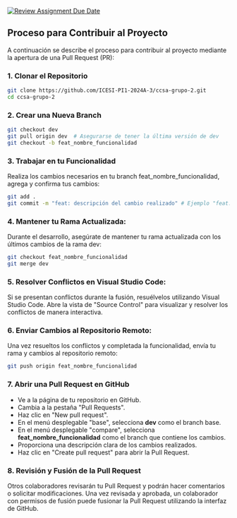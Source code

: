 [![Review Assignment Due Date](https://classroom.github.com/assets/deadline-readme-button-24ddc0f5d75046c5622901739e7c5dd533143b0c8e959d652212380cedb1ea36.svg)](https://classroom.github.com/a/LzQtp7yd)


## Proceso para Contribuir al Proyecto

A continuación se describe el proceso para contribuir al proyecto mediante la apertura de una Pull Request (PR):

### 1. Clonar el Repositorio

```bash
git clone https://github.com/ICESI-PI1-2024A-3/ccsa-grupo-2.git
cd ccsa-grupo-2
```

### 2. Crear una Nueva Branch

```bash
git checkout dev
git pull origin dev  # Asegurarse de tener la última versión de dev
git checkout -b feat_nombre_funcionalidad
```

### 3. Trabajar en tu Funcionalidad

Realiza los cambios necesarios en tu branch feat_nombre_funcionalidad, agrega y confirma tus cambios:

```bash
git add .
git commit -m "feat: descripción del cambio realizado" # Ejemplo "feat: add new dashboard template"
```

### 4. Mantener tu Rama Actualizada:

Durante el desarrollo, asegúrate de mantener tu rama actualizada con los últimos cambios de la rama dev:

```bash
git checkout feat_nombre_funcionalidad
git merge dev
```

### 5. Resolver Conflictos en Visual Studio Code:

Si se presentan conflictos durante la fusión, resuélvelos utilizando Visual Studio Code. Abre la vista de "Source Control" para visualizar y resolver los conflictos de manera interactiva.

### 6. Enviar Cambios al Repositorio Remoto:

Una vez resueltos los conflictos y completada la funcionalidad, envía tu rama y cambios al repositorio remoto:

```bash
git push origin feat_nombre_funcionalidad
```

### 7. Abrir una Pull Request en GitHub

- Ve a la página de tu repositorio en GitHub.
- Cambia a la pestaña "Pull Requests".
- Haz clic en "New pull request".
- En el menú desplegable "base", selecciona **dev** como el branch base.
- En el menú desplegable "compare", selecciona **feat_nombre_funcionalidad** como el branch que contiene los cambios.
- Proporciona una descripción clara de los cambios realizados.
- Haz clic en "Create pull request" para abrir la Pull Request.

### 8. Revisión y Fusión de la Pull Request

Otros colaboradores revisarán tu Pull Request y podrán hacer comentarios o solicitar modificaciones. Una vez revisada y aprobada, un colaborador con permisos de fusión puede fusionar la Pull Request utilizando la interfaz de GitHub.
